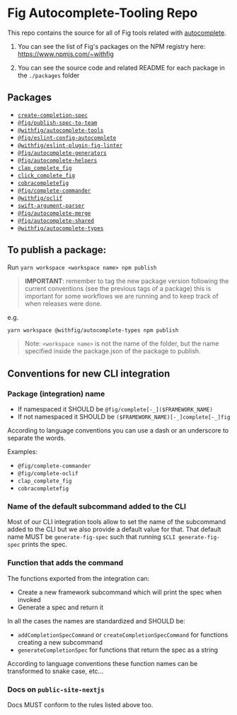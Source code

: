 # Fig Autocomplete-Tooling Repo

This repo contains the source for all of Fig tools related with [autocomplete](https://github.com/withfig/autocomplete).

1. You can see the list of Fig's packages on the NPM registry here: https://www.npmjs.com/~withfig

2. You can see the source code and related README for each package in the `./packages` folder

## Packages

- [`create-completion-spec`](cli/create-completion-spec/README.md)
- [`@fig/publish-spec-to-team`](cli/publih-spec-to-team/README.md)
- [`@withfig/autocomplete-tools`](cli/tools-cli/README.md)
- [`@fig/eslint-config-autocomplete`](eslint/config-autocomplete/README.md)
- [`@withfig/eslint-plugin-fig-linter`](eslint/plugin-fig-linter/README.md)
- [`@fig/autocomplete-generators`](generators/README.md)
- [`@fig/autocomplete-helpers`](helpers/README.md)
- [`clap_complete_fig`](integrations/clap/README.md)
- [`click_complete_fig`](integrations/clap/README.md)
- [`cobracompletefig`](integrations/cobra/README.md)
- [`@fig/complete-commander`](integrations/commander/README.md)
- [`@withfig/oclif`](integrations/oclif/README.md)
- [`swift-argument-parser`](integrations/swift-argument-parser/README.md)
- [`@fig/autocomplete-merge`](merge/README.md)
- [`@fig/autocomplete-shared`](shared/README.md)
- [`@withfig/autocomplete-types`](types/README.md)

## To publish a package:

Run `yarn workspace <workspace name> npm publish`

> **IMPORTANT**: remember to tag the new package version following the current conventions (see the previous tags of a package)
> this is important for some workflows we are running and to keep track of when releases were done.

e.g.
```bash
yarn workspace @withfig/autocomplete-types npm publish
```

> Note: `<workspace name>` is not the name of the folder, but the name specified inside the package.json of the package to publish.

## Conventions for new CLI integration

### Package (integration) name

- If namespaced it SHOULD be `@fig/complete[-_]($FRAMEWORK_NAME)`
- If not namespaced it SHOULD be `($FRAMEWORK_NAME)[-_]complete[-_]fig`

According to language conventions you can use a dash or an underscore to separate the words.

Examples:
- `@fig/complete-commander`
- `@fig/complete-oclif`
- `clap_complete_fig`
- `cobracompletefig`

### Name of the default subcommand added to the CLI

Most of our CLI integration tools allow to set the name of the subcommand added to the CLI but we also provide a default value for that.
That default name MUST be `generate-fig-spec` such that running `$CLI generate-fig-spec` prints the spec.

### Function that adds the command

The functions exported from the integration can:
- Create a new framework subcommand which will print the spec when invoked
- Generate a spec and return it

In all the cases the names are standardized and SHOULD be:
- `addCompletionSpecCommand` or `createCompletionSpecCommand` for functions creating a new subcommand
- `generateCompletionSpec` for functions that return the spec as a string

According to language conventions these function names can be transformed to snake case, etc...

### Docs on `public-site-nextjs`

Docs MUST conform to the rules listed above too.